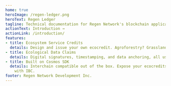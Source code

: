 ```yaml
---
home: true
heroImage: /regen-ledger.png
heroText: Regen Ledger 
tagline: Technical documentation for Regen Network's blockchain application and networks
actionText: Introduction →
actionLink: /introduction/
features:
- title: Ecosystem Service Credits
  details: Design and issue your own ecocredit. Agroforestry? Grasslands? Cover crops? You name it!
- title: Ecological Data Claims
  details: Digital signatures, timestamping, and data anchoring, all using CID standards.
- title: Built on Cosmos SDK
  details: Interchain compatible out of the box. Expose your ecocredits to a world of secondary markets
    with IBC.
footer: Regen Network Development Inc.
---
```


